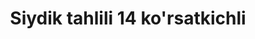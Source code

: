 ﻿---
title: Siydik tahlili 14 ko'rsatkichli
group: Umumiy klinik tahlillar
price: 20 000
duration: 30-60 daqiqa
---
